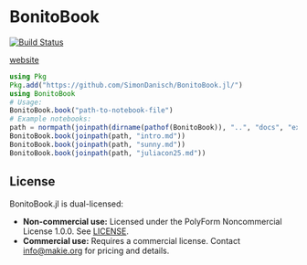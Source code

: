 # BonitoBook

[![Build Status](https://github.com/SimonDanisch/BonitoBook.jl/actions/workflows/CI.yml/badge.svg?branch=main)](https://github.com/SimonDanisch/BonitoBook.jl/actions/workflows/CI.yml?query=branch%3Amain)

[website](https://simondanisch.github.io/BonitoBook.jl)

```julia
using Pkg
Pkg.add("https://github.com/SimonDanisch/BonitoBook.jl/")
using BonitoBook
# Usage:
BonitoBook.book("path-to-notebook-file")
# Example notebooks:
path = normpath(joinpath(dirname(pathof(BonitoBook)), "..", "docs", "examples"))
BonitoBook.book(joinpath(path, "intro.md"))
BonitoBook.book(joinpath(path, "sunny.md"))
BonitoBook.book(joinpath(path, "juliacon25.md"))
```


## License

BonitoBook.jl is dual-licensed:

- **Non-commercial use:** Licensed under the PolyForm Noncommercial License 1.0.0. See [LICENSE](LICENSE).
- **Commercial use:** Requires a commercial license. Contact info@makie.org for pricing and details.
